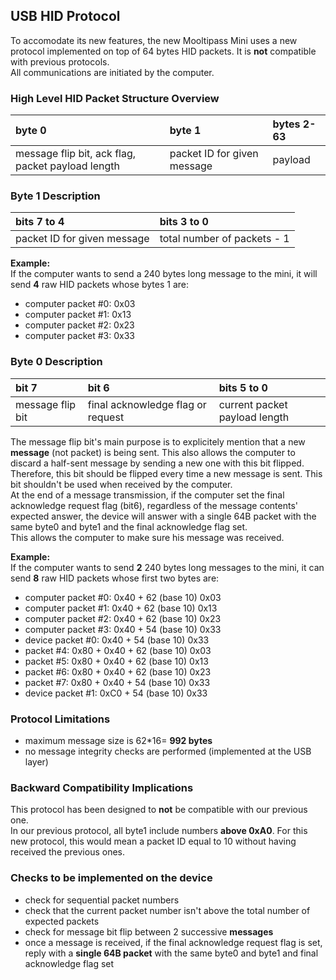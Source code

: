## [](#header-1) USB HID Protocol
To accomodate its new features, the new Mooltipass Mini uses a new protocol implemented on top of 64 bytes HID packets. It is **not** compatible with previous protocols.   
All communications are initiated by the computer.  
   
### [](#header-3) High Level HID Packet Structure Overview

| byte 0                                            | byte 1                      | bytes 2-63 |
|:--------------------------------------------------|:----------------------------|:-----------|
| message flip bit, ack flag, packet payload length | packet ID for given message | payload    |
   
### [](#header-3) Byte 1 Description

| bits 7 to 4                 | bits 3 to 0                 |
|:----------------------------|:----------------------------|
| packet ID for given message | total number of packets - 1 |
  
**Example:**  
If the computer wants to send a 240 bytes long message to the mini, it will send **4** raw HID packets whose bytes 1 are:  
- computer packet #0: 0x03  
- computer packet #1: 0x13  
- computer packet #2: 0x23  
- computer packet #3: 0x33  
   
### [](#header-3) Byte 0 Description

| bit 7            | bit 6                             | bits 5 to 0                   |
|:-----------------|:----------------------------------|:------------------------------|
| message flip bit | final acknowledge flag or request | current packet payload length |
  
The message flip bit's main purpose is to explicitely mention that a new **message** (not packet) is being sent. This also allows the computer to discard a half-sent message by sending a new one with this bit flipped.  
Therefore, this bit should be flipped every time a new message is sent. This bit shouldn't be used when received by the computer.   
At the end of a message transmission, if the computer set the final acknowledge request flag (bit6), regardless of the message contents' expected answer, the device will answer with a single 64B packet with the same byte0 and byte1 and the final acknowledge flag set.  
This allows the computer to make sure his message was received.  
  
**Example:**  
If the computer wants to send **2** 240 bytes long messages to the mini, it can send **8** raw HID packets whose first two bytes are:  
- computer packet #0: 0x40 + 62 (base 10) 0x03    
- computer packet #1: 0x40 + 62 (base 10) 0x13     
- computer packet #2: 0x40 + 62 (base 10) 0x23      
- computer packet #3: 0x40 + 54 (base 10) 0x33   
- device packet #0: 0x40 + 54 (base 10) 0x33 
- packet #4: 0x80 + 0x40 + 62 (base 10) 0x03    
- packet #5: 0x80 + 0x40 + 62 (base 10) 0x13     
- packet #6: 0x80 + 0x40 + 62 (base 10) 0x23      
- packet #7: 0x80 + 0x40 + 54 (base 10) 0x33    
- device packet #1: 0xC0 + 54 (base 10) 0x33
  
### [](#header-3) Protocol Limitations
- maximum message size is 62*16= **992 bytes**  
- no message integrity checks are performed (implemented at the USB layer)
   
### [](#header-3) Backward Compatibility Implications
This protocol has been designed to **not** be compatible with our previous one.  
In our previous protocol, all byte1 include numbers **above 0xA0**. For this new protocol, this would mean a packet ID equal to 10 without having received the previous ones.  

### [](#header-3) Checks to be implemented on the device
- check for sequential packet numbers  
- check that the current packet number isn't above the total number of expected packets  
- check for message bit flip between 2 successive **messages**  
- once a message is received, if the final acknowledge request flag is set, reply with a **single 64B packet** with the same byte0 and byte1 and final acknowledge flag set  
